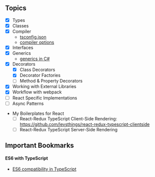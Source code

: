## Topics

- [x] Types
- [x] Classes
- [x] Compiler
    - [tsconfig.json](http://www.typescriptlang.org/docs/handbook/tsconfig-json.html)
    - [compiler options](http://www.typescriptlang.org/docs/handbook/compiler-options.html)
- [x] Interfaces
- [x] Generics
    - [generics in C#](https://msdn.microsoft.com/en-us/library/0x6a29h6.aspx)
- [x] Decorators
    - [x] Class Decorators
    - [x] Decorator Factories
    - [ ] Method & Property Decorators
- [x] Working with External Libraries
- [x] Workflow with webpack
- [ ] React Specific Implementations
- [ ] Async Patterns 

- My Boilerplates for React
    - [ ] React-Redux TypeScript Client-Side Rendering: https://github.com/levsthings/react-redux-typescript-clientside
    - [ ] React-Redux TypeScript Server-Side Rendering

## Important Bookmarks

#### ES6 with TypeScript

- [ES6 compatibility in TypeScript](http://kangax.github.io/compat-table/es6/)